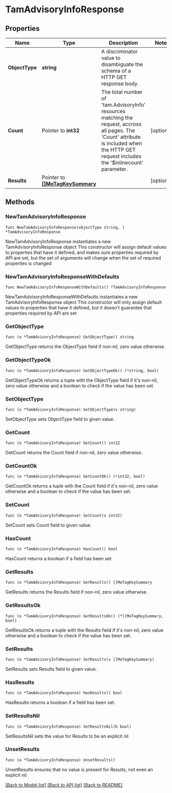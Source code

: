 # TamAdvisoryInfoResponse

## Properties

Name | Type | Description | Notes
------------ | ------------- | ------------- | -------------
**ObjectType** | **string** | A discriminator value to disambiguate the schema of a HTTP GET response body. | 
**Count** | Pointer to **int32** | The total number of &#39;tam.AdvisoryInfo&#39; resources matching the request, accross all pages. The &#39;Count&#39; attribute is included when the HTTP GET request includes the &#39;$inlinecount&#39; parameter. | [optional] 
**Results** | Pointer to [**[]MoTagKeySummary**](mo.TagKeySummary.md) |  | [optional] 

## Methods

### NewTamAdvisoryInfoResponse

`func NewTamAdvisoryInfoResponse(objectType string, ) *TamAdvisoryInfoResponse`

NewTamAdvisoryInfoResponse instantiates a new TamAdvisoryInfoResponse object
This constructor will assign default values to properties that have it defined,
and makes sure properties required by API are set, but the set of arguments
will change when the set of required properties is changed

### NewTamAdvisoryInfoResponseWithDefaults

`func NewTamAdvisoryInfoResponseWithDefaults() *TamAdvisoryInfoResponse`

NewTamAdvisoryInfoResponseWithDefaults instantiates a new TamAdvisoryInfoResponse object
This constructor will only assign default values to properties that have it defined,
but it doesn't guarantee that properties required by API are set

### GetObjectType

`func (o *TamAdvisoryInfoResponse) GetObjectType() string`

GetObjectType returns the ObjectType field if non-nil, zero value otherwise.

### GetObjectTypeOk

`func (o *TamAdvisoryInfoResponse) GetObjectTypeOk() (*string, bool)`

GetObjectTypeOk returns a tuple with the ObjectType field if it's non-nil, zero value otherwise
and a boolean to check if the value has been set.

### SetObjectType

`func (o *TamAdvisoryInfoResponse) SetObjectType(v string)`

SetObjectType sets ObjectType field to given value.


### GetCount

`func (o *TamAdvisoryInfoResponse) GetCount() int32`

GetCount returns the Count field if non-nil, zero value otherwise.

### GetCountOk

`func (o *TamAdvisoryInfoResponse) GetCountOk() (*int32, bool)`

GetCountOk returns a tuple with the Count field if it's non-nil, zero value otherwise
and a boolean to check if the value has been set.

### SetCount

`func (o *TamAdvisoryInfoResponse) SetCount(v int32)`

SetCount sets Count field to given value.

### HasCount

`func (o *TamAdvisoryInfoResponse) HasCount() bool`

HasCount returns a boolean if a field has been set.

### GetResults

`func (o *TamAdvisoryInfoResponse) GetResults() []MoTagKeySummary`

GetResults returns the Results field if non-nil, zero value otherwise.

### GetResultsOk

`func (o *TamAdvisoryInfoResponse) GetResultsOk() (*[]MoTagKeySummary, bool)`

GetResultsOk returns a tuple with the Results field if it's non-nil, zero value otherwise
and a boolean to check if the value has been set.

### SetResults

`func (o *TamAdvisoryInfoResponse) SetResults(v []MoTagKeySummary)`

SetResults sets Results field to given value.

### HasResults

`func (o *TamAdvisoryInfoResponse) HasResults() bool`

HasResults returns a boolean if a field has been set.

### SetResultsNil

`func (o *TamAdvisoryInfoResponse) SetResultsNil(b bool)`

 SetResultsNil sets the value for Results to be an explicit nil

### UnsetResults
`func (o *TamAdvisoryInfoResponse) UnsetResults()`

UnsetResults ensures that no value is present for Results, not even an explicit nil

[[Back to Model list]](../README.md#documentation-for-models) [[Back to API list]](../README.md#documentation-for-api-endpoints) [[Back to README]](../README.md)


